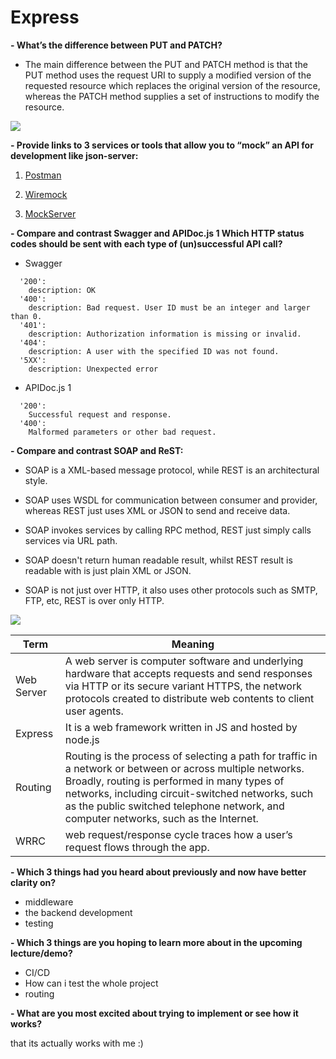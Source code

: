 # Express

**- What’s the difference between PUT and PATCH?**

- The main difference between the PUT and PATCH method is that the PUT method uses the request URI to supply a modified version of the requested resource which replaces the original version of the resource, whereas the PATCH method supplies a set of instructions to modify the resource.

![](https://www.devopsschool.com/blog/wp-content/uploads/2020/04/put-vs-post-patch.jpg)

**- Provide links to 3 services or tools that allow you to “mock” an API for development like json-server:**   

1. [Postman](https://www.postman.com/)

2. [Wiremock](http://wiremock.org/)

3. [MockServer](https://www.mock-server.com/)


**- Compare and contrast Swagger and APIDoc.js 1 Which HTTP status codes should be sent with each type of (un)successful API call?**  

- Swagger 

```
  '200':
    description: OK
  '400':
    description: Bad request. User ID must be an integer and larger than 0.
  '401':
    description: Authorization information is missing or invalid.
  '404':
    description: A user with the specified ID was not found.
  '5XX':
    description: Unexpected error
```

- APIDoc.js 1

```
  '200':
  	Successful request and response.
  '400':
  	Malformed parameters or other bad request.
```

**- Compare and contrast SOAP and ReST:**  

- SOAP is a XML-based message protocol, while REST is an architectural style.

- SOAP uses WSDL for communication between consumer and provider, whereas REST just uses XML or JSON to send and receive data. 

- SOAP invokes services by calling RPC method, REST just simply calls services via URL path.

- SOAP doesn't return human readable result, whilst REST result is readable with is just plain XML or JSON.

- SOAP is not just over HTTP, it also uses other protocols such as SMTP, FTP, etc, REST is over only HTTP.

![](https://3.bp.blogspot.com/-zg3xuzcWTXg/Vaj0gLvGabI/AAAAAAAADZU/fhE-v_AXJFA/s640/SOAP%2Bvs%2BREST%2Bin%2BJava.png)

Term|Meaning
------------|-----
Web Server |A web server is computer software and underlying hardware that accepts requests and send responses via HTTP or its secure variant HTTPS, the network protocols created to distribute web contents  to client user agents.
Express|It is a web framework written in JS and hosted by node.js
Routing|Routing is the process of selecting a path for traffic in a network or between or across multiple networks. Broadly, routing is performed in many types of networks, including circuit-switched networks, such as the public switched telephone network, and computer networks, such as the Internet.
WRRC|web request/response cycle traces how a user’s request flows through the app.



**- Which 3 things had you heard about previously and now have better clarity on?**  

- middleware
- the backend development
- testing

**- Which 3 things are you hoping to learn more about in the upcoming lecture/demo?**  

- CI/CD
- How can i test the whole project
- routing

**- What are you most excited about trying to implement or see how it works?**  

that its actually works with me :) 